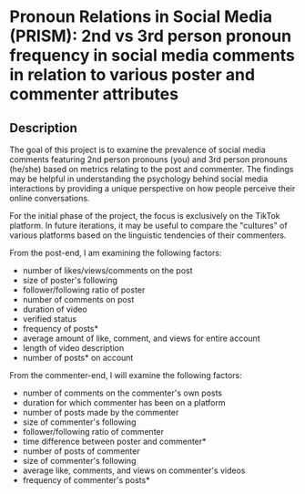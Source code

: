 # Pronoun Relations in Social Media (PRISM): 2nd vs 3rd person pronoun frequency in social media comments in relation to various poster and commenter attributes

## Description
The goal of this project is to examine the prevalence of social media comments featuring 2nd person pronouns (you) and 3rd person pronouns (he/she) based on metrics relating to the post and commenter. The findings may be helpful in understanding the psychology behind social media interactions by providing a unique perspective on how people perceive their online conversations.

For the initial phase of the project, the focus is exclusively on the TikTok platform. In future iterations, it may be useful to compare the "cultures" of various platforms based on the linguistic tendencies of their commenters. 


From the post-end, I am examining the following factors:
- number of likes/views/comments on the post
- size of poster's following
- follower/following ratio of poster
- number of comments on post
- duration of video
- verified status
- frequency of posts*
- average amount of like, comment, and views for entire account
- length of video description
- number of posts* on account

From the commenter-end, I will examine the following factors:
- number of comments on the commenter's own posts
- duration for which commenter has been on a platform
- number of posts made by the commenter
- size of commenter's following
- follower/following ratio of commenter
- time difference between poster and commenter*
- number of posts of commenter
- size of commenter's following
- average like, comments, and views on commenter's videos
- frequency of commenter's posts*
